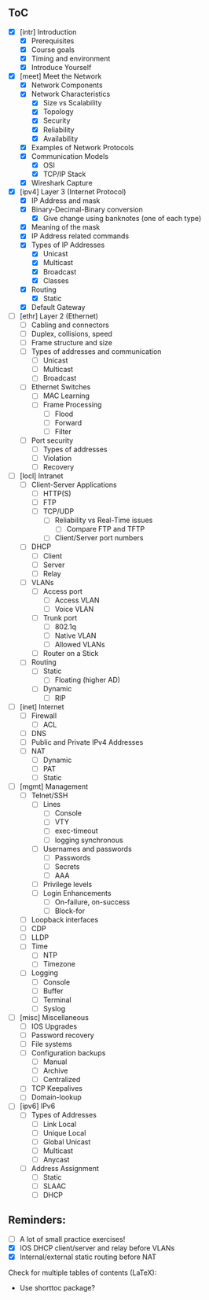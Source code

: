 ## ToC
- [x] [intr] Introduction
	- [x] Prerequisites
	- [x] Course goals
	- [x] Timing and environment
	- [x] Introduce Yourself
- [x] [meet] Meet the Network
	- [x] Network Components
	- [x] Network Characteristics
		- [x] Size vs Scalability
		- [x] Topology
		- [x] Security
		- [x] Reliability
		- [x] Availability
	- [x] Examples of Network Protocols
	- [x] Communication Models
		- [x] OSI
		- [x] TCP/IP Stack
	- [x] Wireshark Capture
- [x] [ipv4] Layer 3 (Internet Protocol)
	- [x] IP Address and mask
	- [x] Binary-Decimal-Binary conversion
		- [x] Give change using banknotes (one of each type)
	- [x] Meaning of the mask
	- [x] IP Address related commands
	- [x] Types of IP Addresses
		- [x] Unicast
		- [x] Multicast
		- [x] Broadcast
		- [x] Classes
	- [x] Routing
		- [x] Static
	- [x] Default Gateway
- [ ] [ethr] Layer 2 (Ethernet)
	- [ ] Cabling and connectors
	- [ ] Duplex, collisions, speed
	- [ ] Frame structure and size
	- [ ] Types of addresses and communication
		- [ ] Unicast
		- [ ] Multicast
		- [ ] Broadcast
	- [ ] Ethernet Switches
		- [ ] MAC Learning
		- [ ] Frame Processing
			- [ ] Flood
			- [ ] Forward
			- [ ] Filter
	- [ ] Port security
		- [ ] Types of addresses
		- [ ] Violation
		- [ ] Recovery
- [ ] [locl] Intranet
	- [ ] Client-Server Applications
		- [ ] HTTP(S)
		- [ ] FTP
		- [ ] TCP/UDP
			- [ ] Reliability vs Real-Time issues
				- [ ] Compare FTP and TFTP
			- [ ] Client/Server port numbers
	- [ ] DHCP
		- [ ] Client
		- [ ] Server
		- [ ] Relay
	- [ ] VLANs
		- [ ] Access port
			- [ ] Access VLAN
			- [ ] Voice VLAN
		- [ ] Trunk port
			- [ ] 802.1q
			- [ ] Native VLAN
			- [ ] Allowed VLANs
		- [ ] Router on a Stick
	- [ ] Routing
		- [ ] Static
			- [ ] Floating (higher AD)
		- [ ] Dynamic
			- [ ] RIP
- [ ] [inet] Internet
	- [ ] Firewall
		- [ ] ACL
	- [ ] DNS
	- [ ] Public and Private IPv4 Addresses
	- [ ] NAT
		- [ ] Dynamic
		- [ ] PAT
		- [ ] Static
- [ ] [mgmt] Management
	- [ ] Telnet/SSH
		- [ ] Lines
			- [ ] Console
			- [ ] VTY
			- [ ] exec-timeout
			- [ ] logging synchronous
		- [ ] Usernames and passwords
			- [ ] Passwords
			- [ ] Secrets
			- [ ] AAA
		- [ ] Privilege levels
		- [ ] Login Enhancements
			- [ ] On-failure, on-success
			- [ ] Block-for
	- [ ] Loopback interfaces
	- [ ] CDP
	- [ ] LLDP
	- [ ] Time
		- [ ] NTP
		- [ ] Timezone
	- [ ] Logging
		- [ ] Console
		- [ ] Buffer
		- [ ] Terminal
		- [ ] Syslog
- [ ] [misc] Miscellaneous
	- [ ] IOS Upgrades
	- [ ] Password recovery
	- [ ] File systems
	- [ ] Configuration backups
		- [ ] Manual
		- [ ] Archive
		- [ ] Centralized
	- [ ] TCP Keepalives
	- [ ] Domain-lookup
- [ ] [ipv6] IPv6
	- [ ] Types of Addresses
		- [ ] Link Local
		- [ ] Unique Local
		- [ ] Global Unicast
		- [ ] Multicast
		- [ ] Anycast
	- [ ] Address Assignment
		- [ ] Static
		- [ ] SLAAC
		- [ ] DHCP

## Reminders:
- [ ] A lot of small practice exercises!
- [x] IOS DHCP client/server and relay before VLANs
- [x] Internal/external static routing before NAT

Check for multiple tables of contents (LaTeX):
- Use shorttoc package?
